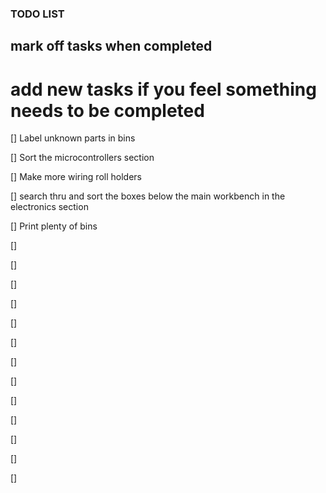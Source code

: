 ### TODO LIST

## mark off tasks when completed

# add new tasks if you feel something needs to be completed

[] Label unknown parts in bins

[] Sort the microcontrollers section 

[] Make more wiring roll holders

[] search thru and sort the boxes below the main workbench in the electronics section

[] Print plenty of bins

[] 

[]

[]

[]

[]

[]

[]

[]

[]

[]

[]

[]

[]


